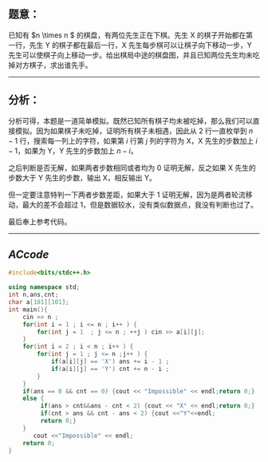 ## 题意：

已知有 $n \times n $ 的棋盘，有两位先生正在下棋。先生 X 的棋子开始都在第一行，先生 Y 的棋子都在最后一行，X 先生每步棋可以让棋子向下移动一步，Y 先生可以使棋子向上移动一步。给出棋局中途的棋盘图，并且已知两位先生均未吃掉对方棋子，求出谁先手。


------------
## 分析：

分析可得，本题是一道简单模拟。既然已知所有棋子均未被吃掉，那么我们可以直接模拟。因为如果棋子未吃掉，证明所有棋子未相遇，因此从 $2$ 行一直枚举到 $n-1$ 行，搜索每一列上的字符，如果第 $i$ 行第 $j$ 列的字符为 X，X 先生的步数加上 $i-1$，如果为 Y，Y 先生的步数加上 $n - i$。 

之后判断是否无解，如果两者步数相同或者均为 $0$ 证明无解，反之如果 X 先生的步数大于 Y 先生的步数，输出 X，相反输出 Y。

但一定要注意特判一下两者步数差距，如果大于 $1$ 证明无解，因为是两者轮流移动，最大的差不会超过 $1$，但是数据较水，没有类似数据点，我没有判断也过了。

最后奉上参考代码。


------------


## $ACcode$

```cpp
#include<bits/stdc++.h>

using namespace std;
int n,ans,cnt;
char a[101][101];
int main(){
	cin >> n ;
	for(int i = 1 ; i <= n ; i++ ) {
		for(int j = 1  ; j <= n ; ++j ) cin >> a[i][j];
	}
	for(int i = 2 ; i < n ; i++ ) {
		for(int j = 1 ; j <= n ;j++ ) {
			if(a[i][j] == 'X') ans += i - 1 ;
			if(a[i][j] == 'Y') cnt += n - i ;
		}
	}
    if(ans == 0 && cnt == 0) {cout << "Impossible" << endl;return 0;}
    else {
    	 if(ans > cnt&&ans - cnt < 2) {cout << "X" << endl;return 0;}
         if(cnt > ans && cnt - ans < 2) {cout <<"Y"<<endl;
         return 0;}
	}
       cout <<"Impossible" << endl;
	return 0;
} 
```
